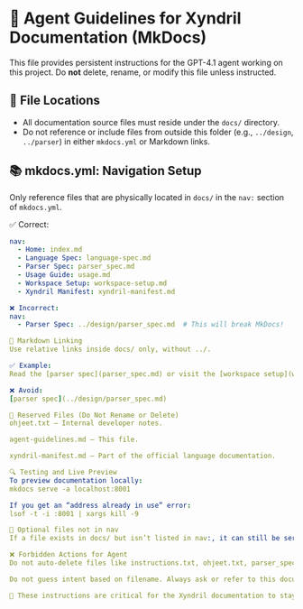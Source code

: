 # 🧠 Agent Guidelines for Xyndril Documentation (MkDocs)

This file provides persistent instructions for the GPT-4.1 agent working on this project. Do **not** delete, rename, or modify this file unless instructed.

## 📁 File Locations

- All documentation source files must reside under the `docs/` directory.
- Do not reference or include files from outside this folder (e.g., `../design`, `../parser`) in either `mkdocs.yml` or Markdown links.

## 📚 mkdocs.yml: Navigation Setup

Only reference files that are physically located in `docs/` in the `nav:` section of `mkdocs.yml`.

✅ Correct:
```yaml
nav:
  - Home: index.md
  - Language Spec: language-spec.md
  - Parser Spec: parser_spec.md
  - Usage Guide: usage.md
  - Workspace Setup: workspace-setup.md
  - Xyndril Manifest: xyndril-manifest.md

❌ Incorrect:
nav:
  - Parser Spec: ../design/parser_spec.md  # This will break MkDocs!

📝 Markdown Linking
Use relative links inside docs/ only, without ../.

✅ Example:
Read the [parser spec](parser_spec.md) or visit the [workspace setup](workspace-setup.md).

❌ Avoid:
[parser spec](../design/parser_spec.md)

🧷 Reserved Files (Do Not Rename or Delete)
ohjeet.txt — Internal developer notes.

agent-guidelines.md — This file.

xyndril-manifest.md — Part of the official language documentation.

🔍 Testing and Live Preview
To preview documentation locally:
mkdocs serve -a localhost:8001

If you get an “address already in use” error:
lsof -t -i :8001 | xargs kill -9

📄 Optional files not in nav
If a file exists in docs/ but isn’t listed in nav:, it can still be served if accessed directly via URL (e.g. parser_spec.md). You may optionally add it to nav: if needed.

❌ Forbidden Actions for Agent
Do not auto-delete files like instructions.txt, ohjeet.txt, parser_spec.md, or workspace-setup.md.

Do not guess intent based on filename. Always ask or refer to this document.

🧠 These instructions are critical for the Xyndril documentation to stay valid and user-friendly. Agent must always verify link paths, navigation, and folder structure before pushing changes to GitHub or modifying navigation.